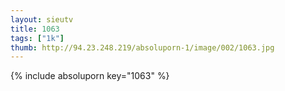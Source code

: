 ```yaml
--- 
layout: sieutv
title: 1063
tags: ["1k"]
thumb: http://94.23.248.219/absoluporn-1/image/002/1063.jpg
---
```

{% include absoluporn key="1063" %} 
